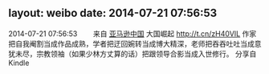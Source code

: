 layout: weibo
date: 2014-07-21 07:56:53
---
<meta name="referrer" content="no-referrer" />

2014-07-21 07:56:53  &nbsp;&nbsp;&nbsp;&nbsp;&nbsp;&nbsp; 来自 <a href="http://app.weibo.com/t/feed/6QDRKx" rel="nofollow">亚马逊中国</a>
大国崛起 http://t.cn/zH40VIL 作家把自我阉割当成作品成熟，学者把迂回婉转当成博大精深，老师把吞吞吐吐当成意犹未尽，宗教领袖（如果少林方丈算的话）把跟领导合影当成入世修行。 分享自Kindle ​​​
